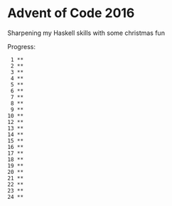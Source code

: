 # Advent of Code 2016

Sharpening my Haskell skills with some christmas fun

Progress:
```
 1 **
 2 **
 3 **
 4 **
 5 **
 6 **
 7 **
 8 **
 9 **
10 **
12 **
13 **
14 **
15 **
16 **
17 **
18 **
19 **
20 **
21 **
22 **
23 **
24 **
```

